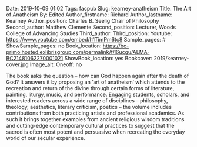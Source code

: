 Date: 2019-10-09 01:02
Tags: facpub
Slug: kearney-anatheism
Title: The Art of Anatheism
By: Edited
Author_firstname: Richard 
Author_lastname: Kearney
Author_position: Charles B. Seelig Chair of Philosophy
Second_author: Matthew Clemente
Second_position: Lecturer, Woods College of Advancing Studies
Third_author:
Third_position: 
Youtube: https://www.youtube.com/embed/h1TimPm6tc8
Sample_pages: #
ShowSample_pages: no
Book_location: https://bc-primo.hosted.exlibrisgroup.com/permalink/f/l6ucgu/ALMA-BC21481062270001021
ShowBook_location: yes
Bookcover: 2019/kearney-cover.jpg
Image_alt:
Oneoff: no

The book asks the question – how can God happen again after the death of God? It answers it by proposing an ‘art of anatheism’ which attends to the recreation and return of the divine through certain forms of literature, painting, liturgy, music, and performance. Engaging students, scholars, and interested readers across a wide range of disciplines – philosophy, theology, aesthetics, literary criticism, poetics – the volume includes contributions from both practicing artists and professional academics. As such it brings together examples from ancient religious wisdom traditions and cutting-edge contemporary cultural practices to suggest that the sacred is often most potent and persuasive when recreating the everyday world of our secular experience.

